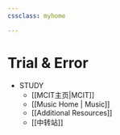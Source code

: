 ```yaml
---
cssclass: myhome

---
```


# Trial & Error
- STUDY
	- [[MCIT主页|MCIT]]
	- [[Music Home | Music]]
	- [[Additional Resources]]
	- [[中转站]]
	